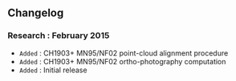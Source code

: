 ## Changelog

### Research : February 2015

- `Added` : CH1903+ MN95/NF02 point-cloud alignment procedure
- `Added` : CH1903+ MN95/NF02 ortho-photography computation
- `Added` : Initial release
